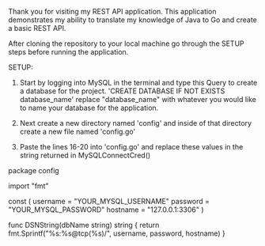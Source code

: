 Thank you for visiting my REST API application. This application demonstrates my ability to translate my knowledge of Java to Go and create a basic REST API.

After cloning the repository to your local machine go through the SETUP steps before running the application.

SETUP: 

1. Start by logging into MySQL in the terminal and type this Query to create a database for the project. 'CREATE DATABASE IF NOT EXISTS database_name' replace "database_name" with whatever you would like to name your database for the application.

2. Next create a new directory named 'config' and inside of that directory create a new file named 'config.go' 

3. Paste the lines 16-20 into 'config.go' and replace these values in the string returned in MySQLConnectCred()
        
  package config

  import "fmt"

  const (
	  username = "YOUR_MYSQL_USERNAME"
	  password = "YOUR_MYSQL_PASSWORD"
	  hostname = "127.0.0.1:3306"
  )

  func DSNString(dbName string) string {
	  return fmt.Sprintf("%s:%s@tcp(%s)/", username, password, hostname)
  }

  


